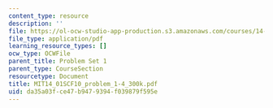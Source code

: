 ```yaml
---
content_type: resource
description: ''
file: https://ol-ocw-studio-app-production.s3.amazonaws.com/courses/14-01sc-principles-of-microeconomics-fall-2011/da35a03fce47b9479394f039879f595e_MIT14_01SCF10_problem_1-4_300k.pdf
file_type: application/pdf
learning_resource_types: []
ocw_type: OCWFile
parent_title: Problem Set 1
parent_type: CourseSection
resourcetype: Document
title: MIT14_01SCF10_problem_1-4_300k.pdf
uid: da35a03f-ce47-b947-9394-f039879f595e
---
```

